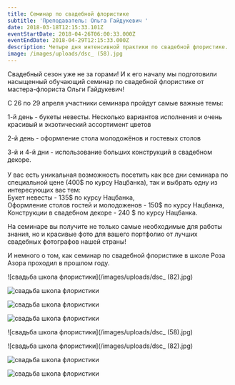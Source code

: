 ```yaml
---
title: Семинар по свадебной флористике
subtitle: 'Преподаватель: Ольга Гайдукевич '
date: 2018-03-18T12:15:33.101Z
eventStartDate: 2018-04-26T06:00:33.000Z
eventEndDate: 2018-04-29T12:15:33.000Z
description: Четыре дня интенсивной практики по свадебной флористике.
image: /images/uploads/dsc_ (58).jpg
---
```

Свадебный сезон уже не за горами! 
И к его началу мы подготовили насыщенный обучающий семинар по свадебной флористике от мастера-флориста Ольги Гайдукевич! 

С 26 по 29 апреля участники семинара пройдут самые важные темы:

1-й день - букеты невесты. Несколько вариантов исполнения и очень красивый и экзотический ассортимент цветов

2-й день - оформление стола молодожёнов и гостевых столов

3-й и 4-й дни - использование больших конструкций в свадебном декоре.\
\
У вас есть уникальная возможность посетить как все дни семинара по специальной цене (400$ по курсу Нацбанка), так и выбрать одну из интересующих вас тем:\
Букет невесты - 135$ по курсу Нацбанка,\
Оформление столов гостей и молодоженов - 150$ по курсу Нацбанка,\
Конструкции в свадебном декоре - 240 $ по курсу Нацбанка.

На семинаре вы получите не только самые необходимые для работы знания, но и красивые фото для вашего портфолио от лучших свадебных фотографов нашей страны!

И немного о том, как семинар по свадебной флористике в школе Роза Азора проходил в прошлом году. 

![свадьба школа флористики](/images/uploads/dsc_ (82).jpg)

![свадьба школа флористики](/images/uploads/cs9vwgaxi-c.jpg)

![свадьба школа флористики](/images/uploads/scnql0kkg5g.jpg)

![свадьба школа флористики](/images/uploads/gbvsa6wx4ii.jpg)

![свадьба школа флористики](/images/uploads/dsc_ (58).jpg)

![свадьба школа флористики](/images/uploads/dsc_ (82).jpg)

![свадьба школа флористики](/images/uploads/dscf4265.jpg)

![свадьба школа флористики](/images/uploads/2-75.jpg)
